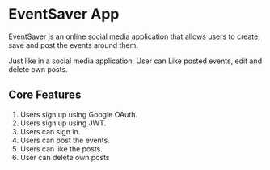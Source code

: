 # EventSaver App
EventSaver is an online social media application that allows users to create, save and post the events around them.

Just like in a social media application, User can Like posted events, edit and delete own posts.

## Core Features

1. Users sign up using Google OAuth.
2. Users sign up using JWT.
3. Users can sign in.
4. Users can post the events.
5. Users can like the posts.
6. User can delete own posts
